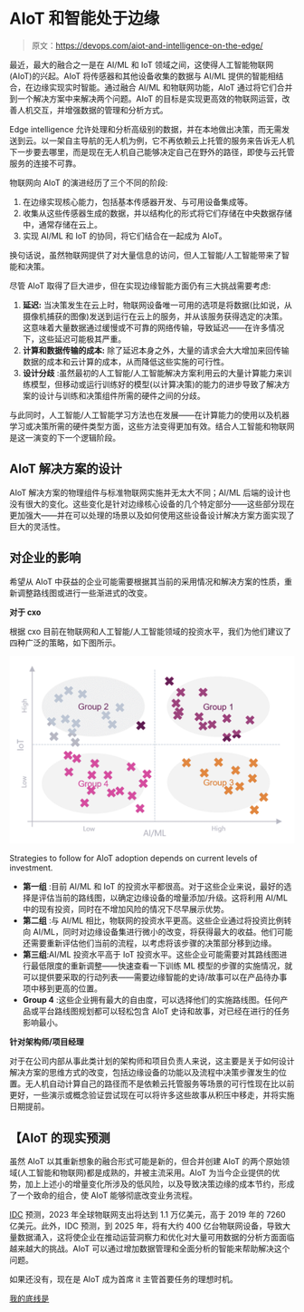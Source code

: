 # AIoT 和智能处于边缘

> 原文：<https://devops.com/aiot-and-intelligence-on-the-edge/>

最近，最大的融合之一是在 AI/ML 和 IoT 领域之间，这使得人工智能物联网(AIoT)的兴起。AIoT 将传感器和其他设备收集的数据与 AI/ML 提供的智能相结合，在边缘实现实时智能。通过融合 AI/ML 和物联网功能，AIoT 通过将它们合并到一个解决方案中来解决两个问题。AIoT 的目标是实现更高效的物联网运营，改善人机交互，并增强数据的管理和分析方式。

Edge intelligence 允许处理和分析高级别的数据，并在本地做出决策，而无需发送到云。以一架自主导航的无人机为例，它不再依赖云上托管的服务来告诉无人机下一步要去哪里，而是现在无人机自己能够决定自己在野外的路径，即使与云托管服务的连接不可靠。

物联网向 AIoT 的演进经历了三个不同的阶段:

1.  在边缘实现核心能力，包括基本传感器开发、与可用设备集成等。
2.  收集从这些传感器生成的数据，并以结构化的形式将它们存储在中央数据存储中，通常存储在云上。
3.  实现 AI/ML 和 IoT 的协同，将它们结合在一起成为 AIoT。

换句话说，虽然物联网提供了对大量信息的访问，但人工智能/人工智能带来了智能和决策。

尽管 AIoT 取得了巨大进步，但在实现边缘智能方面仍有三大挑战需要考虑:

1.  **延迟:** 当决策发生在云上时，物联网设备唯一可用的选项是将数据(比如说，从摄像机捕获的图像)发送到运行在云上的服务，并从该服务获得选定的决策。这意味着大量数据通过缓慢或不可靠的网络传输，导致延迟——在许多情况下，这些延迟可能极其严重。
2.  **计算和数据传输的成本:** 除了延迟本身之外，大量的请求会大大增加来回传输数据的成本和云计算的成本，从而降低这些实施的可行性。
3.  **设计分歧** :虽然最初的人工智能/人工智能解决方案利用云的大量计算能力来训练模型，但移动或运行训练好的模型(以计算决策)的能力的进步导致了解决方案的设计与训练和决策组件所需的硬件之间的分歧。

与此同时，人工智能/人工智能学习方法也在发展——在计算能力的使用以及机器学习或决策所需的硬件类型方面，这些方法变得更加有效。结合人工智能和物联网是这一演变的下一个逻辑阶段。

## **AIoT 解决方案的设计**

AIoT 解决方案的物理组件与标准物联网实施并无太大不同；AI/ML 后端的设计也没有很大的变化。这些变化是针对边缘核心设备的几个特定部分——这些部分现在更加强大——并在可以处理的场景以及如何使用这些设备设计解决方案方面实现了巨大的灵活性。

## **对企业的影响**

希望从 AIoT 中获益的企业可能需要根据其当前的采用情况和解决方案的性质，重新调整路线图或进行一些渐进式的改变。

**对于 cxo**

根据 cxo 目前在物联网和人工智能/人工智能领域的投资水平，我们为他们建议了四种广泛的策略，如下图所示。

![](img/7c86dcf19942743270a514f0038bfee5.png)

Strategies to follow for AIoT adoption depends on current levels of investment.

*   **第一组** :目前 AI/ML 和 IoT 的投资水平都很高。对于这些企业来说，最好的选择是评估当前的路线图，以确定边缘设备的增量添加/升级。这将利用 AI/ML 中的现有投资，同时在不增加风险的情况下尽早展示优势。
*   **第二组** :与 AI/ML 相比，物联网的投资水平更高。这些企业通过将投资比例转向 AI/ML，同时对边缘设备集进行微小的改变，将获得最大的收益。他们可能还需要重新评估他们当前的流程，以考虑将该步骤的决策部分移到边缘。
*   **第三组**:AI/ML 投资水平高于 IoT 投资水平。这些企业可能需要对其路线图进行最低限度的重新调整——快速查看一下训练 ML 模型的步骤的实施情况，就可以提供要采取的行动列表——需要边缘智能的史诗/故事可以在产品待办事项中移到更高的位置。
*   **Group 4** :这些企业拥有最大的自由度，可以选择他们的实施路线图。任何产品或平台路线图规划都可以轻松包含 AIoT 史诗和故事，对已经在进行的任务影响最小。 

**针对架构师/项目经理**

对于在公司内部从事此类计划的架构师和项目负责人来说，这主要是关于如何设计解决方案的思维方式的改变，包括边缘设备的功能以及流程中决策步骤发生的位置。无人机自动计算自己的路径而不是依赖云托管服务等场景的可行性现在比以前更好，一些演示或概念验证尝试现在可以将许多这些故事从积压中移走，并将实施日期提前。

## 【AIoT 的现实预测

虽然 AIoT 以其重新想象的融合形式可能是新的，但合并创建 AIoT 的两个原始领域(人工智能和物联网)都是成熟的，并被主流采用。AIoT 为当今企业提供的优势，加上上述小的增量变化所涉及的低风险，以及导致决策边缘的成本节约，形成了一个致命的组合，使 AIoT 能够彻底改变业务流程。

[IDC](https://www.sas.com/sas/offers/19/aiot-how-iot-leaders-are-breaking-away-emea.html) 预测，2023 年全球物联网支出将达到 1.1 万亿美元，高于 2019 年的 7260 亿美元。此外，IDC 预测，到 2025 年，将有大约 400 亿台物联网设备，导致大量数据涌入，这将使企业在推动运营洞察力和优化对大量可用数据的分析方面面临越来越大的挑战。AIoT 可以通过增加数据管理和全面分析的智能来帮助解决这个问题。

如果还没有，现在是 AIoT 成为首席 it 主管首要任务的理想时机。

[我的底线是](https://devops.com/author/rajamani-saravanan/)